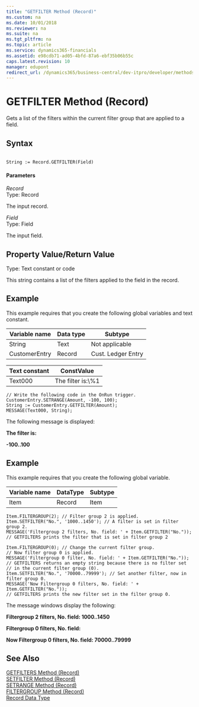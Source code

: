 ```yaml
---
title: "GETFILTER Method (Record)"
ms.custom: na
ms.date: 10/01/2018
ms.reviewer: na
ms.suite: na
ms.tgt_pltfrm: na
ms.topic: article
ms.service: dynamics365-financials
ms.assetid: e98cdb71-ad05-4bfd-87a6-ebf35b06b55c
caps.latest.revision: 10
manager: edupont
redirect_url: /dynamics365/business-central/dev-itpro/developer/methods-auto/al-method-reference
---
```


 

# GETFILTER Method (Record)
Gets a list of the filters within the current filter group that are applied to a field.  
  
## Syntax  
  
```  
  
String := Record.GETFILTER(Field)  
```  
  
#### Parameters  
 *Record*  
 Type: Record  
  
 The input record.  
  
 *Field*  
 Type: Field  
  
 The input field.  
  
## Property Value/Return Value  
 Type: Text constant or code  
  
 This string contains a list of the filters applied to the field in the record.  
  
## Example  
 This example requires that you create the following global variables and text constant.  
  
|Variable name|Data type|Subtype|  
|-------------------|---------------|-------------|  
|String|Text|Not applicable|  
|CustomerEntry|Record|Cust. Ledger Entry|  
  
|Text constant|ConstValue|  
|-------------------|----------------|  
|Text000|The filter is:\\%1|  
  
```  
// Write the following code in the OnRun trigger.  
CustomerEntry.SETRANGE(Amount, -100, 100);  
String := CustomerEntry.GETFILTER(Amount);  
MESSAGE(Text000, String);  
```  
  
 The following message is displayed:  
  
 **The filter is:**  
  
 **-100..100**  
  
## Example  
 This example requires that you create the following global variable.  
  
|Variable name|DataType|Subtype|  
|-------------------|--------------|-------------|  
|Item|Record|Item|  
  
```  
Item.FILTERGROUP(2); // Filter group 2 is applied.  
Item.SETFILTER("No.", '1000..1450'); // A filter is set in filter group 2.  
MESSAGE('Filtergroup 2 filters, No. field: ' + Item.GETFILTER("No."));   
// GETFILTERS prints the filter that is set in filter group 2  
  
Item.FILTERGROUP(0); // Change the current filter group.   
// Now filter group 0 is applied.  
MESSAGE('Filtergroup 0 filter, No. field: ' + Item.GETFILTER("No."));   
// GETFILTERS returns an empty string because there is no filter set   
// in the current filter group (0).  
Item.SETFILTER("No.", '70000..79999'); // Set another filter, now in filter group 0.  
MESSAGE('Now Filtergroup 0 filters, No. field: ' + Item.GETFILTER("No."));   
// GETFILTERS prints the new filter set in the filter group 0.  
```  
  
 The message windows display the following:  
  
 **Filtergroup 2 filters, No. field: 1000..1450**  
  
 **Filtergroup 0 filters, No. field:**  
  
 **Now Filtergroup 0 filters, No. field: 70000..79999**  
  
## See Also  
 [GETFILTERS Method \(Record\)](devenv-GETFILTERS-Method-Record.md)   
 [SETFILTER Method \(Record\)](devenv-SETFILTER-Method-Record.md)   
 [SETRANGE Method \(Record\)](devenv-SETRANGE-Method-Record.md)   
 [FILTERGROUP Method \(Record\)](devenv-FILTERGROUP-Method-Record.md)   
 [Record Data Type](../datatypes/devenv-Record-Data-Type.md)
